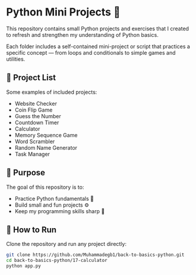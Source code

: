 # Python Mini Projects 🐍

This repository contains small Python projects and exercises that I created to refresh and strengthen my understanding of Python basics.

Each folder includes a self-contained mini-project or script that practices a specific concept — from loops and conditionals to simple games and utilities.

## 📁 Project List
Some examples of included projects:
- Website Checker
- Coin Flip Game
- Guess the Number
- Countdown Timer
- Calculator
- Memory Sequence Game
- Word Scrambler
- Random Name Generator
- Task Manager

## 🎯 Purpose
The goal of this repository is to:
- Practice Python fundamentals 🧠  
- Build small and fun projects ⚙️  
- Keep my programming skills sharp 💪  

## 🚀 How to Run
Clone the repository and run any project directly:
```bash
git clone https://github.com/Muhammadegb1/back-to-basics-python.git
cd back-to-basics-python/17-calculator
python app.py
